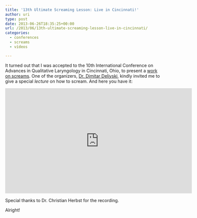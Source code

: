 ```yaml
---
title: '13th Ultimate Screaming Lesson: Live in Cincinnati!'
author: uri
type: post
date: 2013-06-26T18:35:25+00:00
url: /2013/06/13th-ultimate-screaming-lesson-live-in-cincinnati/
categories:
  - conferences
  - screams
  - vídeos

---
```

It turned out that I was accepted to the 10th International Conference on Advances in Qualitative Laryngology in Cincinnati, Ohio, to present a [work on screams][1]. One of the organizers, [Dr. Dimitar Deliyski][2], kindly invited me to give a special _lecture_ on how to scream. And here you have it:

<iframe width="600" height="338" src="http://www.youtube.com/embed/RWGRehK6dZs" frameborder="0" allowfullscreen></iframe>

Special thanks to Dr. Christian Herbst for the recording.

Alright!

 [1]: https://files.nyu.edu/onc202/public/publications/Nieto-AQL2013.pdf
 [2]: http://csrc.cchmc.org/dimitar-deliyski
